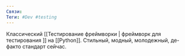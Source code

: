 ```yaml
---
Связи:
Теги: #Dev #testing
---
```

Классический [[Тестирование фреймворки | фреймворк для тестирования ]] на [[Python]]. Стильный, модный, молодежный, де-факто стандарт сейчас.
